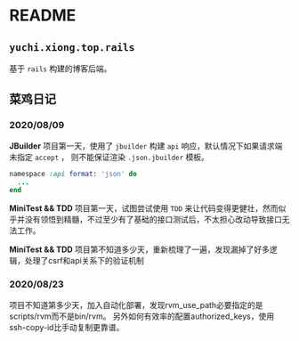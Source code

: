 # README

## `yuchi.xiong.top.rails`
基于 `rails` 构建的博客后端。

## 菜鸡日记

### 2020/08/09

**JBuilder**
项目第一天，使用了 `jbuilder` 构建 `api` 响应，默认情况下如果请求端未指定 `accept` ， 则不能保证渲染 `.json.jbuilder` 模板。

~~~ ruby
namespace :api format: 'json' do
  ...
end
~~~

**MiniTest && TDD**
项目第一天，试图尝试使用 `TDD` 来让代码变得更健壮，然而似乎并没有领悟到精髓，不过至少有了基础的接口测试后，不太担心改动导致接口无法工作。

**MiniTest && TDD**
项目第不知道多少天，重新梳理了一遍，发现漏掉了好多逻辑，处理了csrf和api关系下的验证机制

### 2020/08/23
项目不知道第多少天，加入自动化部署，发现rvm_use_path必要指定的是scripts/rvm而不是bin/rvm。
另外如何有效率的配置authorized_keys，使用ssh-copy-id比手动复制更靠谱。